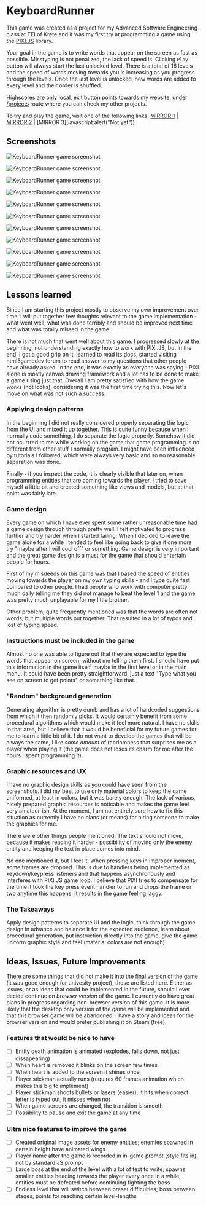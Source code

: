 # KeyboardRunner

This game was created as a project for my Advanced Software Engineering class at TEI of Krete and it was my first try at programming a game using the [PIXI.JS](http://www.pixijs.com/) library.

Your goal in the game is to write words that appear on the screen as fast as possible. Misstyping is not penalized, the lack of speed is. Clicking `Play` button will always start the last unlocked level. There is a total of 16 levels and the speed of words moving towards you is increasing as you progress through the levels. Once the last level is unlocked, new words are added to every level and their order is shuffled.

Highscores are only local, exit button points towards my website, under [/projects](https://danieldusek.com/projects) route where you can check my other projects.

To try and play the game, visit one of the following links: [MIRROR 1](https://dusekdan.github.io/KeyboardRunner/) | [MIRROR 2](http://projects.nile.teicrete.gr/keyboard_runner) | [MIRROR 3](javascript:alert("Not yet"))

## Screenshots

![KeyboardRunner game screenshot](https://raw.githubusercontent.com/dusekdan/100BrowserGames/master/002_KeyboardRunner/screens/04Playing.PNG)

![KeyboardRunner game screenshot](https://raw.githubusercontent.com/dusekdan/100BrowserGames/master/002_KeyboardRunner/screens/04Playing_LighBigPyramid_Transition.PNG)

![KeyboardRunner game screenshot](https://raw.githubusercontent.com/dusekdan/100BrowserGames/master/002_KeyboardRunner/screens/01_Menu.PNG)

![KeyboardRunner game screenshot](https://raw.githubusercontent.com/dusekdan/100BrowserGames/master/002_KeyboardRunner/screens/01Menu_1stItemSelected.PNG)

![KeyboardRunner game screenshot](https://raw.githubusercontent.com/dusekdan/100BrowserGames/master/002_KeyboardRunner/screens/01Menu_2ndItemSelected.PNG)

![KeyboardRunner game screenshot](https://raw.githubusercontent.com/dusekdan/100BrowserGames/master/002_KeyboardRunner/screens/01Menu_3rdItemSelected.PNG)

![KeyboardRunner game screenshot](https://raw.githubusercontent.com/dusekdan/100BrowserGames/master/002_KeyboardRunner/screens/01Menu_4thItemSelected.PNG)

![KeyboardRunner game screenshot](https://raw.githubusercontent.com/dusekdan/100BrowserGames/master/002_KeyboardRunner/screens/02LevelSelect.PNG)

![KeyboardRunner game screenshot](https://raw.githubusercontent.com/dusekdan/100BrowserGames/master/002_KeyboardRunner/screens/03Scoreboard.PNG)

![KeyboardRunner game screenshot](https://raw.githubusercontent.com/dusekdan/100BrowserGames/master/002_KeyboardRunner/screens/04Playing_Defeat.PNG)

![KeyboardRunner game screenshot](https://raw.githubusercontent.com/dusekdan/100BrowserGames/master/002_KeyboardRunner/screens/04Playing_Victory.PNG)

## Lessons learned

Since I am starting this project mostly to observe my own improvement over time, I will put together few thoughts relevant to the game implementation - what went well, what was done terribly and should be improved next time and what was totally missed in the game.

There is not much that went well about this game. I progressed slowly at the beginning, not understanding exactly how to work with PIXI.JS, but in the end, I got a good grip on it, learned to read its docs, started visiting html5gamedev forum to read answer to my questions that other people have already asked. In the end, it was exactly as everyone was saying - PIXI alone is mostly canvas drawing framework and a lot has to be done to make a game using just that. Overall I am pretty satisfied with how the game *works* (not looks), considering it was the first time trying this. Now let's move on what was not such a success.

### Applying design patterns

In the beginning I did not really considered properly separating the logic from the UI and mixed it up together. This is quite funny because when I normally code something, I do separate the logic properly. Somehow it did not ocurrred to me while working on the game that game programming is no different from other stuff I normally program. I might have been influenced by tutorials I followed, which were always very basic and so no reasonable separation was done.

Finally - if you inspect the code, it is clearly visible that later on, when programming entities that are coming towards the player, I tried to save myself a little bit and created something like views and models, but at that point was fairly late.

### Game design

Every game on which I have ever spent some rather unreasonable time had a game design through through pretty well. I felt motivated to progress further and try harder when I started failing. When I decided to leave the game alone for a while I tended to feel like going back to give it one more try "maybe after I will cool off" or something. Game design is very important and the great game design is a must for the game that should entertain people for hours.

First of my misdeeds on this game was that I based the speed of entities moving towards the player on my own typing skills - and I type quite fast compared to other people. I had people who work with computer pretty much daily telling me they did not manage to beat the level 1 and the game was pretty much unplayable for my little brother.

Other problem, quite frequently mentioned was that the words are often not words, but multiple words put together. That resulted in a lot of typos and lost of typing speed.

### Instructions must be included in the game

Almost no one was able to figure out that they are expected to type the words that appear on screen, without me telling them first. I should have put this information in the game itself, maybe in the first level or in the main menu. It could have been pretty straightforward, just a text "Type what you see on screen to get points" or something like that.

### "Random" background generation

Generating algorithm is pretty dumb and has a lot of hardcoded suggestions from which it then randomly picks. It would certainly benefit from some procedural algorithms which would make it feel more natural. I have no skills in that area, but I believe that it would be beneficial for my future games for me to learn a little bit of it. I do not want to develop the games that will be always the same, I like *some amount* of randomness that surprises me as a player when playing it (the game does not loses its charm for me after the hours I spent programming it).

### Graphic resources and UX

I have no graphic design skills as you could have seen from the screenshots. I did my best to use only material colors to keep the game uniformed, at least in colors, but it was barely enough. The lack of various, nicely prepared graphic resources is noticable and makes the game feel very amateur-ish. At the moment, I am not entirely sure how to fix this situation as currently I have no plans (or means) for hiring someone to make the graphics for me.

There were other things people mentioned: The text should not move, because it makes reading it harder - possibility of moving only the enemy entity and keeping the text in place comes into mind.

No one mentioned it, but I feel it: When pressing keys in improper moment, some frames are dropped. This is due to handlers being implemented as keydown/keypress listeners and that happens asynchronously and interferes with PIXI.JS game loop. I believe that PIXI tries to compensate for the time it took the key press event handler to run and drops the frame or two anytime this happens. It results in the game feeling laggy.

### The Takeaways

Apply design patterns to separate UI and the logic, think through the game design in advance and balance it for the expected audience, learn about procedural generation, put instruction directly into the game, give the game uniform graphic style and feel (material colors are not enough)

## Ideas, Issues, Future Improvements

There are some things that did not make it into the final version of the game (it was good enough for univesity project), these are listed here. Either as issues, or as ideas that could be implemented in the future, should I ever decide continue on *browser version* of the game. I currently do have great plans in progress regarding non-browser version of this game. It is more likely that the desktop only version of the game will be implemented and that this browser game will be abandoned. I have a story and ideas for the browser version and would prefer publishing it on Steam (free).

### Features that would be nice to have

- [ ] Entity death animation is animated (explodes, falls down, not just dissapearing)
- [ ] When heart is removed it blinks on the screen few times
- [ ] When heart is added to the screen it shines once
- [ ] Player stickman actually runs (requires 60 frames animation which makes this big to implement)
- [ ] Player stickman shoots bullets or lasers (easier); it hits when correct letter is typed out, it misses when not
- [ ] When game screens are changed, the transition is smooth
- [ ] Possibility to pause and exit the game at any time

### Ultra nice features to improve the game

- [ ] Created original image assets for enemy entities; enemies spawned in certain height have animated wings
- [ ] Player name after the game is recorded in in-game prompt (style fits in), not by standard JS prompt
- [ ] Large boss at the end of the level with a lot of text to write; spawns smaller entities heading towards the player every once in a while; entities must be defeated before continuing fighting the boss
- [ ] Endless level that will switch between preset difficulties; boss between stages; points for reaching certain level-lengths